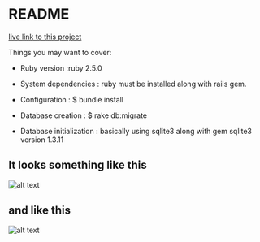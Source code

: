 # README

[live link to this project](http://eloquenceblog.herokuapp.com/)

Things you may want to cover:

* Ruby version :ruby 2.5.0

* System dependencies : ruby must be installed along with rails gem.

* Configuration : $ bundle install

* Database creation : $ rake db:migrate

* Database initialization : basically using sqlite3 along with gem sqlite3 version 1.3.11

## It looks something like this

![alt text](https://github.com/Sharmanidhi989/basic-image-upload/blob/master/screenshot/1.jpg)

## and like this

![alt text](https://github.com/Sharmanidhi989/basic-image-upload/blob/master/screenshot/2.jpg)
